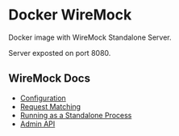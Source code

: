 # Docker WireMock

Docker image with WireMock Standalone Server.

Server exposted on port 8080.

## WireMock Docs
* [Configuration](http://wiremock.org/docs/configuration)
* [Request Matching](http://wiremock.org/docs/request-matching)
* [Running as a Standalone Process](http://wiremock.org/docs/running-standalone)
* [Admin API](http://wiremock.org/docs/api)
